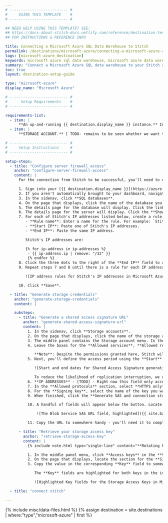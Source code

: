 ```yaml
---
# -------------------------- #
#     USING THIS TEMPLATE    #
# -------------------------- #

## NEED HELP USING THIS TEMPLATE? SEE:
## https://docs-about-stitch-docs.netlify.com/reference/destination-templates/destination-setup/
## FOR INSTRUCTIONS & REFERENCE INFO

title: Connecting a Microsoft Azure SQL Data Warehouse to Stitch
permalink: /destinations/microsoft-azure/connecting-a-microsoft-azure-sql-data-warehouse-to-stitch
tags: [microsoft-azure_destination]
keywords: microsoft azure sql data warehouse, microsoft azure data warehouse, microsoft azure data warehouse, microsoft azure etl, etl to microsoft azure, microsoft azure destination
summary: "Connect a Microsoft Azure SQL data warehouse to your Stitch account."
toc: true
layout: destination-setup-guide

type: "microsoft-azure"
display_name: "Microsoft Azure"

# -------------------------- #
#      Setup Requirements    #
# -------------------------- #

requirements-list:
  - item: |
      **An up-and-running {{ destination.display_name }} instance.** Instructions for creating a {{ destination.display_name }} data warehouse are outside the scope of this tutorial; our instructions assume that you have an instance up and running. For help getting started with {{ destination.display_name }}, refer to [Microsoft's documentation](https://docs.microsoft.com/en-us/azure/sql-data-warehouse/create-data-warehouse-portal){:target="new"}.
  - item: |
      **STORAGE ACCOUNT.** [ TODO- remains to be seen whether we want to use an existing one, or have them create a dedicated account for us]

# -------------------------- #
#     Setup Instructions     #
# -------------------------- #

setup-steps:
  - title: "Configure server firewall access"
    anchor: "configure-server-firewall-access"
    content: |
      For the connection from Stitch to be successful, you'll need to configure the firewall for your {{ destination.display_name }} instance to allow access from our IP addresses.

      1. Sign into your [{{ destination.display_name }}](https://azure.microsoft.com/en-us/account/){:target="new"} account.
      2. If you aren't automatically brought to your dashboard, navigate there.
      3. In the sidenav, click **SQL databases**.
      4. On the page that displays, click the name of the database you want to connect to Stitch.
      5. The details page for the database will display. Click the link in the **Server name** field.
      6. The details page for the server will display. Click the **Show firewall settings** link in the **Firewalls and virutal networks** field.
      7. For each of Stitch's IP addresses listed below, create a rule:
         - **Rule name**: Enter a name for the rule. For example: `Stitch 1`
         - **Start IP**: Paste one of Stitch's IP addresses.
         - **End IP**: Paste the same IP address.

         Stitch's IP addresses are:

         {% for ip-address in ip-addresses %}
          - {{ ip-address.ip | remove: "/32" }}
          {% endfor %}
      8. Click the three dots to the right of the **End IP** field to add the rule.
      9. Repeat steps 7 and 8 until there is a rule for each IP address. The screen should look similar to the following when you're finished:

         ![IP address rules for Stitch's IP addresses in Microsoft Azure firewall settings]({{ site.baseurl }}/images/destinations/microsoft-azure-ip-addresses.png)

      10. Click **Save**.

  - title: "Generate storage credentials"
    anchor: "generate-storage-credentials"
    content: |

    substeps:
      - title: "Generate a shared access signature URL"
        anchor: "generate-shared-access-signature-url"
        content: |
          1. In the sidenav, click **Storage accounts**.
          2. On the page that displays, click the name of the storage account you want to use.
          3. The middle panel contains the Storage account menu. In the **Settings** section, click **Shared access signature**.
          4. Leave the boxes for the **Allowed services**, **Allowed resource types**, and **Allowed permissions** checked. Because Microsoft doesn't currently allow users to individually grant permissions on services and resources, Stitch currently requires the default configuration, which includes all permissions. Refer to [Microsoft's documentation](https://docs.microsoft.com/en-us/rest/api/storageservices/Constructing-an-Account-SAS){:target="new"} for more info.

             **Note**: Despite the permissions granted here, Stitch will never delete data.
          5. Next, you'll define the access period using the **Start** and **End** fields in the **Start and expiry date/time** section:

             ![Start and end dates for Shared Access Signature generation in Microsoft Azure settings]({{ site.baseurl }}/images/destinations/microsoft-azure-sas-time-period.png)

             To reduce the likelihood of replication interruption, we recommend setting the expiration date well into the future.
          6. **IP ADDRESSES** - [TODO] - Right now this field only accepts a single IP address or a range.
          7. In the **Allowed protocols** section, select **HTTPS only**.
          8. For the **Signing key**, select the name of the key you want to use. **Note**: Stitch doesn't require the use of a specific key.
          9. When finished, click the **Generate SAS and connection string** button.

          10. A handful of fields will appear below the button. Locate the **Blob service SAS URL** field:

              ![The Blob Service SAS URL field, highlighted]({{ site.baseurl }}/images/destinations/microsoft-azure-blob-service-sas-url.png)

          11. Copy the URL to somewhere handy - you'll need it to complete the setup.

      - title: "Retrieve your storage access key"
        anchor: "retrieve-storage-access-key"
        content: |
          {% include note.html type="single-line" content="**Rotating keys**: If you rotate your storage access keys, you'll also need to update the Destination Settings in Stitch or you'll encounter connection issues." %}

          1. In the middle panel menu, click **Access keys** in the **Settings** section.
          2. On the page that displays, locate the section for the **Signing key** you selected in the previous section. For example: If you selected `key1` as the signing key, locate the section for **key 1**.
          3. Copy the value in the corresponding **Key** field to somewhere handy - you'll need it to complete the setup.

             The **Key** fields are highlighted for both keys in the image below. Remember that you'll only need the **Key** field value for the signing key you selected:

             ![Highlighted Key fields for the Storage Access Keys in Microsoft Azure]({{ site.baseurl }}/images/destinations/microsoft-azure-storage-keys.png)

  - title: "connect stitch"

---
```

{% include misc/data-files.html %}
{% assign destination = site.destinations | where:"type","microsoft-azure" | first %}


